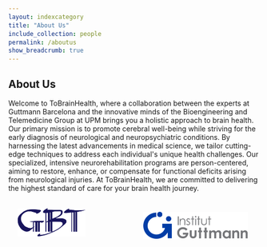 ```yaml
---
layout: indexcategory
title: "About Us"
include_collection: people
permalink: /aboutus
show_breadcrumb: true
---
```


## About Us

Welcome to ToBrainHealth, where a collaboration between the experts at Guttmann Barcelona and the innovative minds of the Bioengineering and Telemedicine Group at UPM brings you a holistic approach to brain health. Our primary mission is to promote cerebral well-being while striving for the early diagnosis of neurological and neuropsychiatric conditions. By harnessing the latest advancements in medical science, we tailor cutting-edge techniques to address each individual's unique health challenges. Our specialized, intensive neurorehabilitation programs are person-centered, aiming to restore, enhance, or compensate for functional deficits arising from neurological injuries. At ToBrainHealth, we are committed to delivering the highest standard of care for your brain health journey.


<div style="display: flex;">
  <div style="flex: 50%; padding: 3.5%;">
    <img src="../assets/logos/GBT_SIMPLE.png" alt="Logo GBT" width=65%>
  </div>
  <div style="flex: 50%; padding: 5%;">
    <img src="../assets/logos/logo-guttmann.svg" alt="Logo Institut Guttmann" width=100%>
  </div>
</div>

